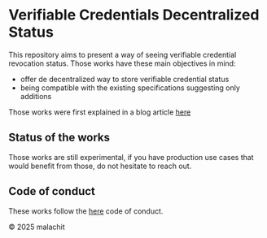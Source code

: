 # Verifiable Credentials Decentralized Status

This repository aims to present a way of seeing verifiable credential revocation status. Those works have these main objectives in mind:
- offer de decentralized way to store verifiable credential status
- being compatible with the existing specifications suggesting only additions

Those works were first explained in a blog article [here](https://io.malach.it/boruta/ssi/2024/05/05/sd-jwt-revocation.html)

## Status of the works

Those works are still experimental, if you have production use cases that would benefit from those, do not hesitate to reach out.

## Code of conduct

These works follow the [here](https://io.malach.it/code-of-conduct.html) code of conduct.

&copy; 2025 malachit
